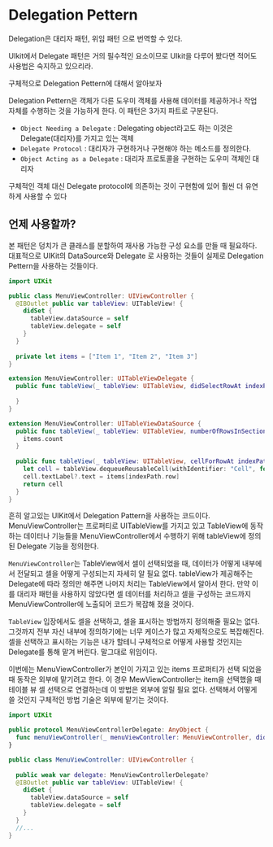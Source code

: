 # Delegation Pettern
Delegation은 대리자 패턴, 위임 패턴 으로 번역할 수 있다.

UIkit에서 Delegate 패턴은 거의 필수적인 요소이므로 UIkit을 다루어 봤다면 적어도 사용법은 숙지하고 있으리라.

구체적으로 Delegation Pettern에 대해서 알아보자

Delegation Pettern은 객체가 다른 도우미 객체를 사용해 데이터를 제공하거나 작업 자체를 수행하는 것을 가능하게 한다.
이 패턴은 3가지 파트로 구분된다.

- `Object Needing a Delegate` : Delegating object라고도 하는 이것은 Delegate(대리자)를 가지고 있는 객체
- `Delegate Protocol` : 대리자가 구현하거나 구현해야 하는 메소드를 정의한다.
-  `Object Acting as a Delegate` : 대리자 프로토콜을 구현하는 도우미 객체인 대리자

구체적인 객체 대신 Delegate protocol에 의존하는 것이 구현함에 있어 훨씬 더 유연하게 사용할 수 있다

## 언제 사용할까?
본 패턴은 덩치가 큰 클래스를 분할하여 재사용 가능한 구성 요소를 만들 때 필요하다. 대표적으로 UIKit의 DataSource와 Delegate 로 사용하는 것들이 실제로 Delegation Pettern을 사용하는 것들이다.

```Swift
import UIKit

public class MenuViewController: UIViewController {
  @IBOutlet public var tableView: UITableView! {
    didSet {
      tableView.dataSource = self
      tableView.delegate = self
    }
  }
  
  private let items = ["Item 1", "Item 2", "Item 3"]
}

extension MenuViewController: UITableViewDelegate {
  public func tableView(_ tableView: UITableView, didSelectRowAt indexPath: IndexPath) {
    
  }
}

extension MenuViewController: UITableViewDataSource {
  public func tableView(_ tableView: UITableView, numberOfRowsInSection section: Int) -> Int {
    items.count
  }
  
  public func tableView(_ tableView: UITableView, cellForRowAt indexPath: IndexPath) -> UITableViewCell {
    let cell = tableView.dequeueReusableCell(withIdentifier: "Cell", for: indexPath)
    cell.textLabel?.text = items[indexPath.row]
    return cell
  }
}
```
흔히 알고있는 UIKit에서 Delegation Pattern을 사용하는 코드이다.
MenuViewController는 프로퍼티로 UITableView를 가지고 있고 TableView에 동작하는 데이터나 기능들을 MenuViewController에서 수행하기 위해 tableView에 정의된 Delegate 기능을 정의한다.

`MenuViewController`는 TableView에서 셀이 선택되었을 때, 데이터가 어떻게 내부에서 전달되고 셀을 어떻게 구성되는지 자세히 알 필요 없다. tableView가 제공해주는 Delegate에 따라 정의만 해주면 나머지 처리는 TableView에서 알아서 한다. 만약 이를 대리자 패턴을 사용하지 않았다면
셀 데이터를 처리하고 셀을 구성하는 코드까지 MenuViewController에 노출되어 코드가 복잡해 졌을 것이다.

`TableView` 입장에서도 셀을 선택하고, 셀을 표시하는 방법까지 정의해줄 필요는 없다. 그것까지 전부 자신 내부에 정의하기에는 너무 케이스가 많고 자체적으로도 복잡해진다. 셀을 선택하고 표시하는 기능은 내가 할테니 구체적으로 어떻게 사용할 것인지는 Delegate를 통해 맡겨 버린다. 말그대로 위임이다.

이번에는 MenuViewController가 본인이 가지고 있는 items 프로퍼티가 선택 되었을 때 동작은 외부에 맡기려고 한다. 이 경우 MewViewController는 item을 선택했을 때 테이블 뷰 셀 선택으로 연결하는데 이 방법은 외부에 알릴 필요 없다. 선택해서 어떻게 쓸 것인지 구체적인 방법 기술은 외부에 맡기는 것이다.

```Swift
import UIKit

public protocol MenuViewControllerDelegate: AnyObject {
  func menuViewController(_ menuViewController: MenuViewController, didSelectItemAtIndex index: Int)
}

public class MenuViewController: UIViewController {
  
  public weak var delegate: MenuViewControllerDelegate?
  @IBOutlet public var tableView: UITableView! {
    didSet {
      tableView.dataSource = self
      tableView.delegate = self
    }
  }
  //...
}
```